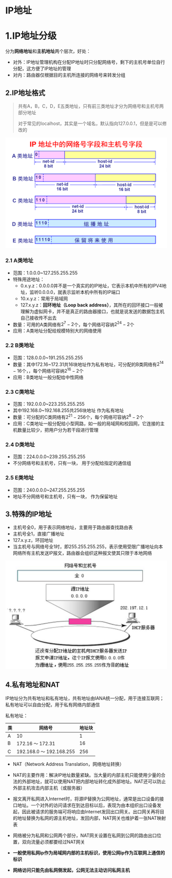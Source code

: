# IP地址



# 1.IP地址分级

分为**网络地址**和**主机地址**两个层次，好处：

* 对外：IP地址管理机构在分配IP地址时只分配网络号，剩下的主机号单位自行分配，这方便了IP地址的管理
* 对内：路由器仅根据目的主机所连接的网络号来转发分组



## 2.IP地址格式

> 共有A，B，C，D，E五类地址，只有前三类地址才分为网络号和主机号两部分地址
>
> 对于常见的localhost，其实是一个域名，默认指向127.0.0.1，但是是可以修改的

![image-20240318113844090](.img/3.IP地址.assets/image-20240318113844090.png)

### 2.1 A类地址

* 范围：1.0.0.0~127.255.255.255
* 特殊用途地址：
  * 0.x.y.z：0.0.0.0并不是一个真实的的IP地址，它表示本机中所有的IPV4地址，监听0.0.0.0，就表示监听本机中所有的IP端口
  * 10.x.y.z：常用于局域网
  * 127.x.y.z：**回环地址（Loop back address）**，其所在的回环接口一般被理解为虚拟网卡，并不是真正的路由器接口，也就是说发送的数据包主机自己接收传不出去
* 数量：可用的A类网络有$2^7-2$个，每个网络可容纳$2^{24}-2$个
* 应用：A类地址分配给规模特别大的网络使用

### 2.2 B类地址

* 范围：128.0.0.0~191.255.255.255
* 数量：其中172.16~172.31共16块地址作为私有地址，可分配的B类网络有$2^{14}-16$个，，每个网络可容纳$2^{16}-2$个
* 应用：B类地址一般分配给中性网络

### 2.3 C类地址

* 范围：192.0.0.0~223.255.255.255
* 其中192.168.0~192.168.255共256块地址 作为私有地址
* 数量：可分配的C类网络有$2^{21}-256$个，每个网络可容纳$2^{8}-2$​个
* 应用：C类地址一般分配给小型网路，如一般的局域网和校园网，它连接的主机数量比较少，把用户分为若干段进行管理

### 2.4 D类地址

* 范围：224.0.0.0~239.255.255.255
* 不分网络号和主机号，只有一块， 用于分配给指定的通信组

### 2.5 E类地址

* 范围：240.0.0.0~247.255.255.255
* 地址不分网络号和主机号，只有一块， 作为保留地址



## 3.特殊的IP地址

* 主机号全0，用于表示网络地址，主要用于路由器查找路由表
* 主机号全1，直接广播地址
* 127.x.y.z，环回地址
* 当主机号与网络号全1时，即255.255.255.255，表示使用受限广播地址向本网络所有主机发送IP报文，路由器会组织这种报文使其只限于本地网络

![image-20240614205536051](.img/3.IP地址与NAT.assets/image-20240614205536051.png)

## 4.私有地址和NAT

IP地址分为共有地址和私有地址，共有地址由IANA统一分配，用于连接互联网；私有地址可以自由分配，用于私有网络内部通信

私有地址：

| 类   | 网络号                   | 地址块 |
| ---- | ------------------------ | ------ |
| A    | 10                       | 1      |
| B    | 172.16 ～ 172.31         | 16     |
| C    | 192.168.0 ～ 192.168.255 | 256    |

* NAT（Network Address Translation，网络地址转换）
* NAT的主要作用：解决IP地址数量紧缺。当大量的内部主机只能使用少量的合法的外部地址，就可以使用NAT把内部地址转化成外部地址。NAT还可以防止外部主机攻击内部主机（或服务器）

* 报文离开私网进入Internet时，将源IP替换为公网地址，通常是出口设备的接口地址。一个对外的访问请求在到达目标以后，表现为由本组织出口设备发起，因此被请求的服务端可将响应由Internet发回出口网关。出口网关再将目的地址替换为私网的源主机地址，发回内部，NAT网关也维护着一张NAT映射表
* 网络被分为私网和公网两个部分，NAT网关设置在私网到公网的路由出口位置，双向流量必须都要经过NAT网关

* **一般使用私网ip作为局域网内部的主机标识，使用公网ip作为互联网上通信的标识**
* **网络访问只能先由私网侧发起，公网无法主动访问私网主机**
